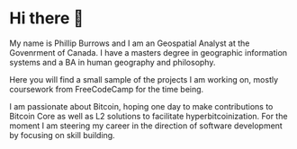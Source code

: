 # Hi there 👋
My name is Phillip Burrows and I am an Geospatial Analyst at the Govenrment of Canada. I have a masters degree in geographic information systems and a BA in human geography and philosophy. 

Here you will find a small sample of the projects I am working on, mostly coursework from FreeCodeCamp for the time being.

I am passionate about Bitcoin, hoping one day to make contributions to Bitcoin Core as well as L2 solutions to facilitate hyperbitcoinization. For the moment I am steering my career in the direction of software development by focusing on skill building.
